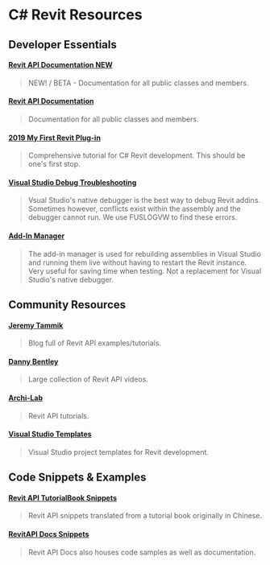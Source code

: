 # C# Revit Resources

## Developer Essentials

#### [Revit API Documentation NEW](https://apidocs.co/)
> NEW! / BETA - Documentation for all public classes and members.

#### [Revit API Documentation](http://www.revitapidocs.com/)
> Documentation for all public classes and members.

#### [2019 My First Revit Plug-in](https://knowledge.autodesk.com/support/revit-products/learn-explore/caas/simplecontent/content/my-first-revit-plug-overview.html)
> Comprehensive tutorial for C# Revit development. This should be one's first stop.

#### [Visual Studio Debug Troubleshooting](Revit/C%23/Assets/FUSLOGVW_debug.pdf)
> Vsual Studio's native debugger is the best way to debug Revit addins. Sometimes however, conflicts exist within the assembly and the debugger cannot run. We use FUSLOGVW to find these errors.

#### [Add-In Manager](https://knowledge.autodesk.com/support/revit-products/getting-started/caas/screencast/Main/Details/f62848c4-66fb-4ccd-8d74-0626e80c42d5.html)
> The add-in manager is used for rebuilding assemblies in Visual Studio and running them live without having to restart the Revit instance. Very useful for saving time when testing. Not a replacement for Visual Studio's native debugger. 


## Community Resources

#### [Jeremy Tammik](http://thebuildingcoder.typepad.com/blog/2018/06/revit-2019-sdk-and-my-first-plugin-update.html#2)
> Blog full of Revit API examples/tutorials.

#### [Danny Bentley](https://www.youtube.com/channel/UC1Dx-jGyRbvvHzZ8ZyGWF5w/videos?disable_polymer=1)
> Large collection of Revit API videos.

#### [Archi-Lab](http://archi-lab.net/create-your-own-tab-and-buttons-in-revit/)
> Revit API tutorials.

#### [Visual Studio Templates](http://thebuildingcoder.typepad.com/blog/2017/04/revit-2018-visual-studio-c-and-vb-net-add-in-wizards.html)
> Visual Studio project templates for Revit development.


## Code Snippets & Examples

#### [Revit API TutorialBook Snippets](https://github.com/mitevpi/revit-api-snippets)
> Revit API snippets translated from a tutorial book originally in Chinese.

#### [RevitAPI Docs Snippets](http://www.revitapidocs.com/code/)
> Revit API Docs also houses code samples as well as documentation.